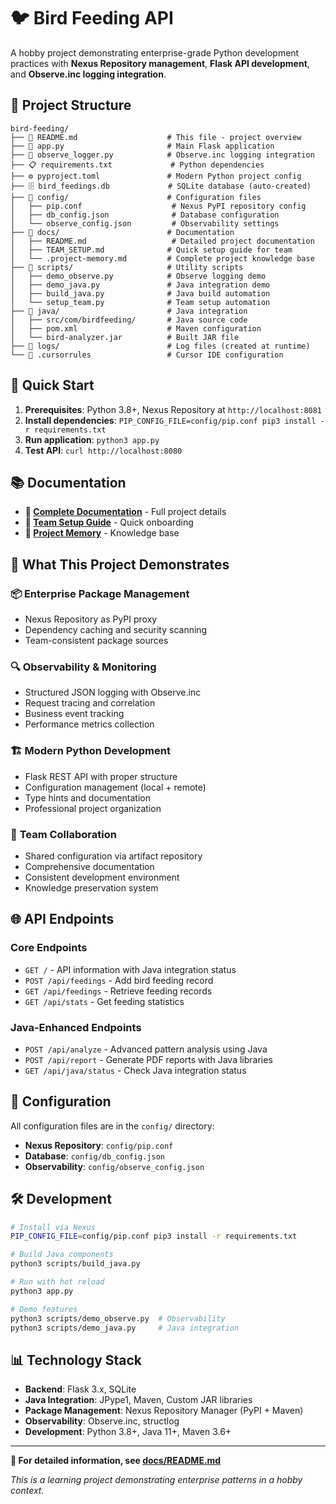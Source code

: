 # 🐦 Bird Feeding API

A hobby project demonstrating enterprise-grade Python development practices with **Nexus Repository management**, **Flask API development**, and **Observe.inc logging integration**.

## 📁 Project Structure

```
bird-feeding/
├── 📄 README.md                    # This file - project overview
├── 🐍 app.py                       # Main Flask application
├── 🔧 observe_logger.py            # Observe.inc logging integration
├── 📋 requirements.txt             # Python dependencies
├── ⚙️ pyproject.toml               # Modern Python project config
├── 🗄️ bird_feedings.db             # SQLite database (auto-created)
├── 📁 config/                      # Configuration files
│   ├── pip.conf                    # Nexus PyPI repository config
│   ├── db_config.json              # Database configuration
│   └── observe_config.json         # Observability settings
├── 📁 docs/                        # Documentation
│   ├── README.md                   # Detailed project documentation
│   ├── TEAM_SETUP.md              # Quick setup guide for team
│   └── .project-memory.md         # Complete project knowledge base
├── 📁 scripts/                     # Utility scripts
│   ├── demo_observe.py            # Observe logging demo
│   ├── demo_java.py               # Java integration demo
│   ├── build_java.py              # Java build automation
│   └── setup_team.py              # Team setup automation
├── 📁 java/                        # Java integration
│   ├── src/com/birdfeeding/       # Java source code
│   ├── pom.xml                    # Maven configuration
│   └── bird-analyzer.jar          # Built JAR file
├── 📁 logs/                        # Log files (created at runtime)
└── 📁 .cursorrules                 # Cursor IDE configuration
```

## 🚀 Quick Start

1. **Prerequisites**: Python 3.8+, Nexus Repository at `http://localhost:8081`
2. **Install dependencies**: `PIP_CONFIG_FILE=config/pip.conf pip3 install -r requirements.txt`
3. **Run application**: `python3 app.py`
4. **Test API**: `curl http://localhost:8080`

## 📚 Documentation

- **📖 [Complete Documentation](docs/README.md)** - Full project details
- **🚀 [Team Setup Guide](docs/TEAM_SETUP.md)** - Quick onboarding
- **🧠 [Project Memory](docs/.project-memory.md)** - Knowledge base

## 🎯 What This Project Demonstrates

### 📦 **Enterprise Package Management**
- Nexus Repository as PyPI proxy
- Dependency caching and security scanning
- Team-consistent package sources

### 🔍 **Observability & Monitoring** 
- Structured JSON logging with Observe.inc
- Request tracing and correlation
- Business event tracking
- Performance metrics collection

### 🏗️ **Modern Python Development**
- Flask REST API with proper structure
- Configuration management (local + remote)
- Type hints and documentation
- Professional project organization

### 🤝 **Team Collaboration**
- Shared configuration via artifact repository
- Comprehensive documentation
- Consistent development environment
- Knowledge preservation system

## 🌐 API Endpoints

### Core Endpoints
- `GET /` - API information with Java integration status
- `POST /api/feedings` - Add bird feeding record
- `GET /api/feedings` - Retrieve feeding records  
- `GET /api/stats` - Get feeding statistics

### Java-Enhanced Endpoints
- `POST /api/analyze` - Advanced pattern analysis using Java
- `POST /api/report` - Generate PDF reports with Java libraries
- `GET /api/java/status` - Check Java integration status

## 🔧 Configuration

All configuration files are in the `config/` directory:
- **Nexus Repository**: `config/pip.conf`
- **Database**: `config/db_config.json`
- **Observability**: `config/observe_config.json`

## 🛠️ Development

```bash
# Install via Nexus
PIP_CONFIG_FILE=config/pip.conf pip3 install -r requirements.txt

# Build Java components
python3 scripts/build_java.py

# Run with hot reload
python3 app.py

# Demo features
python3 scripts/demo_observe.py  # Observability
python3 scripts/demo_java.py     # Java integration
```

## 📊 Technology Stack

- **Backend**: Flask 3.x, SQLite
- **Java Integration**: JPype1, Maven, Custom JAR libraries
- **Package Management**: Nexus Repository Manager (PyPI + Maven)
- **Observability**: Observe.inc, structlog
- **Development**: Python 3.8+, Java 11+, Maven 3.6+

---

**📖 For detailed information, see [docs/README.md](docs/README.md)**

*This is a learning project demonstrating enterprise patterns in a hobby context.*
